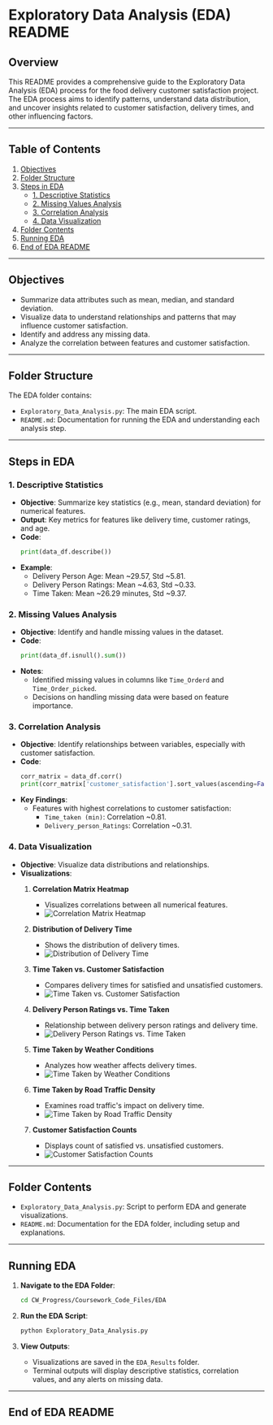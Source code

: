 # Exploratory Data Analysis (EDA) README

## Overview

This README provides a comprehensive guide to the Exploratory Data Analysis (EDA) process for the food delivery customer satisfaction project. The EDA process aims to identify patterns, understand data distribution, and uncover insights related to customer satisfaction, delivery times, and other influencing factors.

---

## Table of Contents

1. [Objectives](#objectives)
2. [Folder Structure](#folder-structure)
3. [Steps in EDA](#steps-in-eda)
   - [1. Descriptive Statistics](#1-descriptive-statistics)
   - [2. Missing Values Analysis](#2-missing-values-analysis)
   - [3. Correlation Analysis](#3-correlation-analysis)
   - [4. Data Visualization](#4-data-visualization)
4. [Folder Contents](#folder-contents)
5. [Running EDA](#running-eda)
6. [End of EDA README](#end-of-eda-readme)

---

## Objectives

- Summarize data attributes such as mean, median, and standard deviation.
- Visualize data to understand relationships and patterns that may influence customer satisfaction.
- Identify and address any missing data.
- Analyze the correlation between features and customer satisfaction.

---

## Folder Structure

The EDA folder contains:

- `Exploratory_Data_Analysis.py`: The main EDA script.
- `README.md`: Documentation for running the EDA and understanding each analysis step.

---

## Steps in EDA

### 1. Descriptive Statistics

- **Objective**: Summarize key statistics (e.g., mean, standard deviation) for numerical features.
- **Output**: Key metrics for features like delivery time, customer ratings, and age.
- **Code**:
    ```python
    print(data_df.describe())
    ```
- **Example**:
    - Delivery Person Age: Mean ~29.57, Std ~5.81.
    - Delivery Person Ratings: Mean ~4.63, Std ~0.33.
    - Time Taken: Mean ~26.29 minutes, Std ~9.37.

### 2. Missing Values Analysis

- **Objective**: Identify and handle missing values in the dataset.
- **Code**:
    ```python
    print(data_df.isnull().sum())
    ```
- **Notes**:
    - Identified missing values in columns like `Time_Orderd` and `Time_Order_picked`.
    - Decisions on handling missing data were based on feature importance.

### 3. Correlation Analysis

- **Objective**: Identify relationships between variables, especially with customer satisfaction.
- **Code**:
    ```python
    corr_matrix = data_df.corr()
    print(corr_matrix['customer_satisfaction'].sort_values(ascending=False))
    ```
- **Key Findings**:
    - Features with highest correlations to customer satisfaction:
      - `Time_taken (min)`: Correlation ~0.81.
      - `Delivery_person_Ratings`: Correlation ~0.31.

### 4. Data Visualization

- **Objective**: Visualize data distributions and relationships.
- **Visualizations**:
    1. **Correlation Matrix Heatmap**  
        - Visualizes correlations between all numerical features.
        - ![Correlation Matrix Heatmap](../EDA_Results/correlation_matrix.png)

    2. **Distribution of Delivery Time**  
        - Shows the distribution of delivery times.
        - ![Distribution of Delivery Time](../EDA_Results/time_taken_distribution.png)

    3. **Time Taken vs. Customer Satisfaction**  
        - Compares delivery times for satisfied and unsatisfied customers.
        - ![Time Taken vs. Customer Satisfaction](../EDA_Results/time_taken_vs_satisfaction.png)

    4. **Delivery Person Ratings vs. Time Taken**  
        - Relationship between delivery person ratings and delivery time.
        - ![Delivery Person Ratings vs. Time Taken](../EDA_Results/ratings_vs_time_taken.png)

    5. **Time Taken by Weather Conditions**  
        - Analyzes how weather affects delivery times.
        - ![Time Taken by Weather Conditions](../EDA_Results/time_taken_by_weather.png)

    6. **Time Taken by Road Traffic Density**  
        - Examines road traffic's impact on delivery time.
        - ![Time Taken by Road Traffic Density](../EDA_Results/time_taken_by_traffic.png)

    7. **Customer Satisfaction Counts**  
        - Displays count of satisfied vs. unsatisfied customers.
        - ![Customer Satisfaction Counts](../EDA_Results/customer_satisfaction_counts.png)

---

## Folder Contents

- `Exploratory_Data_Analysis.py`: Script to perform EDA and generate visualizations.
- `README.md`: Documentation for the EDA folder, including setup and explanations.

---

## Running EDA

1. **Navigate to the EDA Folder**:
    ```bash
    cd CW_Progress/Coursework_Code_Files/EDA
    ```

2. **Run the EDA Script**:
    ```bash
    python Exploratory_Data_Analysis.py
    ```

3. **View Outputs**:
    - Visualizations are saved in the `EDA_Results` folder.
    - Terminal outputs will display descriptive statistics, correlation values, and any alerts on missing data.

---

## End of EDA README
